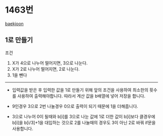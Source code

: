 1463번 
============
[baekjoon](https://www.acmicpc.net/problem/1463)

1로 만들기
------------

조건
1. X가 4으로 나누어 떨어지면, 3으로 나눈다.
2. X가 2로 나누어 떨어지면, 2로 나눈다.
3. 1을 뺀다

***


* 입력값을 받은 후 입력한 값을 1로 만들기 위해 앞의 조건을 사용하여 최소한의 횟수를 사용하여 출력해야합니다. 따라서 계산 값을 b배열에 넣어 저장을 합니다.

* 9인경우 3으로 2번 나눌경우 0으로 출력이 되기 때문에 1을 더해줍니다.

* 3으로 나누어 0이 될때와 b[i]를 3으로 나눈 값에 1로 더한 값이 b[i]보다 클경우에 b[i]을 b[i/3]+1을 대입하는 것으로 2를 나눌때의 경우도 3이 아닌 2로 바꿔 if문을 사용합니다.

